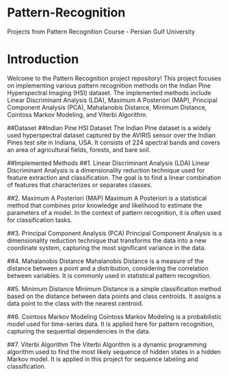 # Pattern-Recognition
Projects from Pattern Recognition Course - Persian Gulf University

# Introduction
Welcome to the Pattern Recognition project repository! This project focuses on implementing various pattern recognition methods on the Indian Pine Hyperspectral Imaging (HSI) dataset. The implemented methods include Linear Discriminant Analysis (LDA), Maximum A Posteriori (MAP), Principal Component Analysis (PCA), Mahalanobis Distance, Minimum Distance, Cointoss Markov Modeling, and Viterbi Algorithm.

##Dataset
##Indian Pine HSI Dataset
The Indian Pine dataset is a widely used hyperspectral dataset captured by the AVIRIS sensor over the Indian Pines test site in Indiana, USA. It consists of 224 spectral bands and covers an area of agricultural fields, forests, and bare soil.

##Implemented Methods
##1. Linear Discriminant Analysis (LDA)
Linear Discriminant Analysis is a dimensionality reduction technique used for feature extraction and classification. The goal is to find a linear combination of features that characterizes or separates classes.

##2. Maximum A Posteriori (MAP)
Maximum A Posteriori is a statistical method that combines prior knowledge and likelihood to estimate the parameters of a model. In the context of pattern recognition, it is often used for classification tasks.

##3. Principal Component Analysis (PCA)
Principal Component Analysis is a dimensionality reduction technique that transforms the data into a new coordinate system, capturing the most significant variance in the data.

##4. Mahalanobis Distance
Mahalanobis Distance is a measure of the distance between a point and a distribution, considering the correlation between variables. It is commonly used in statistical pattern recognition.

##5. Minimum Distance
Minimum Distance is a simple classification method based on the distance between data points and class centroids. It assigns a data point to the class with the nearest centroid.

##6. Cointoss Markov Modeling
Cointoss Markov Modeling is a probabilistic model used for time-series data. It is applied here for pattern recognition, capturing the sequential dependencies in the data.

##7. Viterbi Algorithm
The Viterbi Algorithm is a dynamic programming algorithm used to find the most likely sequence of hidden states in a hidden Markov model. It is applied in this project for sequence labeling and classification.
